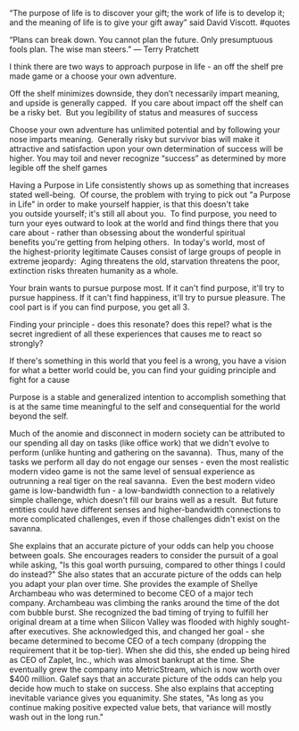 “The purpose of life is to discover your gift; the work of life is to develop it; and the meaning of life is to give your gift away” said David Viscott. #quotes 

“Plans can break down. You cannot plan the future. Only presumptuous fools plan. The wise man steers.” — Terry Pratchett

I think there are two ways to approach purpose in life - an off the shelf pre made game or a choose your own adventure.

Off the shelf minimizes downside, they don’t necessarily impart meaning, and upside is generally capped.  If you care about impact off the shelf can be a risky bet.  But you legibility of status and measures of success

Choose your own adventure has unlimited potential and by following your nose imparts meaning.  Generally risky but survivor bias will make it attractive and satisfaction upon your own determination of success will be higher. You may toil and never recognize “success” as determined by more legible off the shelf games 

Having a Purpose in Life consistently shows up as something that increases stated well-being.  Of course, the problem with trying to pick out "a Purpose in Life" in order to make yourself happier, is that this doesn't take you outside yourself; it's still all about you.  To find purpose, you need to turn your eyes outward to look at the world and find things there that you care about - rather than obsessing about the wonderful spiritual benefits you're getting from helping others.  In today's world, most of the highest-priority legitimate Causes consist of large groups of people in extreme jeopardy:  Aging threatens the old, starvation threatens the poor, extinction risks threaten humanity as a whole.

Your brain wants to pursue purpose most. If it can't find purpose, it'll try to pursue happiness. If it can't find happiness, it'll try to pursue pleasure. The cool part is if you can find purpose, you get all 3.

Finding your principle - does this resonate? does this repel? what is the secret ingredient of all these experiences that causes me to react so strongly?

If there's something in this world that you feel is a wrong, you have a vision for what a better world could be, you can find your guiding principle and fight for a cause

Purpose is a stable and generalized intention to accomplish something that is at the same time meaningful to the self and consequential for the world beyond the self. 

Much of the anomie and disconnect in modern society can be attributed to our spending all day on tasks (like office work) that we didn't evolve to perform (unlike hunting and gathering on the savanna).  Thus, many of the tasks we perform all day do not engage our senses - even the most realistic modern video game is not the same level of sensual experience as outrunning a real tiger on the real savanna.  Even the best modern video game is low-bandwidth fun - a low-bandwidth connection to a relatively simple challenge, which doesn't fill our brains well as a result.  But future entities could have different senses and higher-bandwidth connections to more complicated challenges, even if those challenges didn't exist on the savanna.

She explains that an accurate picture of your odds can help you choose between goals. She encourages readers to consider the pursuit of a goal while asking, "Is this goal worth pursuing, compared to other things I could do instead?" She also states that an accurate picture of the odds can help you adapt your plan over time. She provides the example of Shellye Archambeau who was determined to become CEO of a major tech company. Archambeau was climbing the ranks around the time of the dot com bubble burst. She recognized the bad timing of trying to fulfill her original dream at a time when Silicon Valley was flooded with highly sought-after executives. She acknowledged this, and changed her goal - she became determined to become CEO of a tech company (dropping the requirement that it be top-tier). When she did this, she ended up being hired as CEO of Zaplet, Inc., which was almost bankrupt at the time. She eventually grew the company into MetricStream, which is now worth over $400 million. Galef says that an accurate picture of the odds can help you decide how much to stake on success. She also explains that accepting inevitable variance gives you equanimity. She states, "As long as you continue making positive expected value bets, that variance will mostly wash out in the long run."